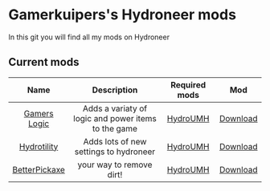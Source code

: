 # Gamerkuipers's Hydroneer mods
In this git you will find all my mods on Hydroneer

## Current mods

Name | Description | Required mods | Mod 
:----:|:---------:|:------:|:-----:
 [Gamers Logic](./Gamers_Logic) | Adds a variaty of logic and power items to the game | [HydroUMH](https://github.com/RHlNO/HydroneerModding/raw/main/Release%20Mods/501-HydroUMH_P.pak) | [Download](https://github.com/Gamerkuipers/Hydroneer-Modding/raw/main/Gamers_Logic/500-Gamers_Logic_P.pak)
 [Hydrotility](./Hydrotility) | Adds lots of new settings to hydroneer  | [HydroUMH](https://github.com/RHlNO/HydroneerModding/raw/main/Release%20Mods/501-HydroUMH_P.pak) | [Download](https://github.com/Gamerkuipers/Hydroneer-Modding/raw/main/Hydrotility/500-Hydrotility_P.pak) 
 [BetterPickaxe](./BetterPickaxe) | your way to remove dirt! | [HydroUMH](https://github.com/RHlNO/HydroneerModding/raw/main/Release%20Mods/501-HydroUMH_P.pak) | [Download](https://github.com/Gamerkuipers/Hydroneer-Modding/raw/main/BetterPickaxe/500-BetterPickaxe_P.pak)